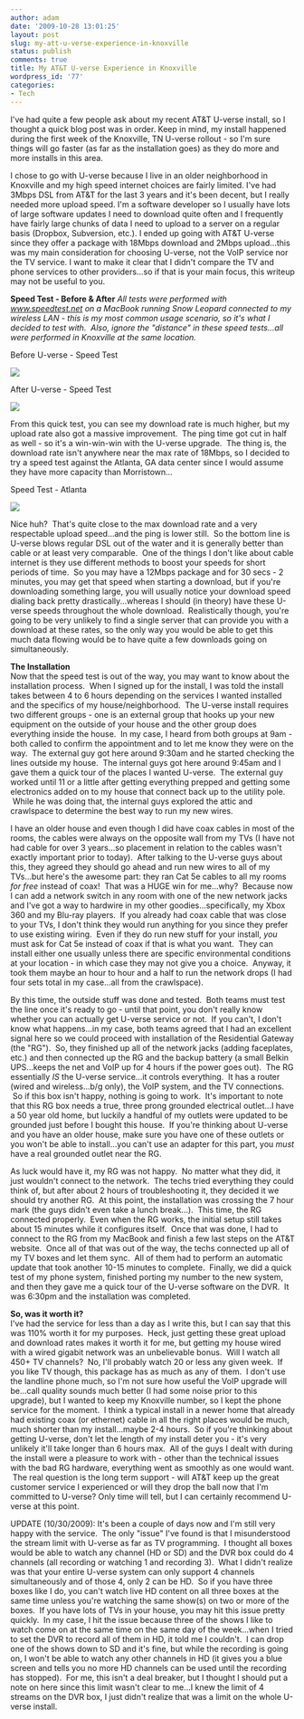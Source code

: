 ```yaml
---
author: adam
date: '2009-10-28 13:01:25'
layout: post
slug: my-att-u-verse-experience-in-knoxville
status: publish
comments: true
title: My AT&T U-verse Experience in Knoxville
wordpress_id: '77'
categories:
- Tech
---
```


I've had quite a few people ask about my recent AT&T U-verse install, so I
thought a quick blog post was in order. Keep in mind, my install happened
during the first week of the Knoxville, TN U-verse rollout - so I'm sure
things will go faster (as far as the installation goes) as they do more and
more installs in this area.

I chose to go with U-verse because I live in an older neighborhood in
Knoxville and my high speed internet choices are fairly limited. I've had
3Mbps DSL from AT&T for the last 3 years and it's been decent, but I really
needed more upload speed. I'm a software developer so I usually have lots of
large software updates I need to download quite often and I frequently have
fairly large chunks of data I need to upload to a server on a regular basis
(Dropbox, Subversion, etc.). I ended up going with AT&T U-verse since they
offer a package with 18Mbps download and 2Mbps upload...this was my main
consideration for choosing U-verse, not the VoIP service nor the TV service. I
want to make it clear that I didn't compare the TV and phone services to other
providers...so if that is your main focus, this writeup may not be useful to
you.

**Speed Test - Before & After** _All tests were performed with www.speedtest.net on a MacBook running Snow Leopard connected to my wireless LAN - this is my most common usage scenario, so it's what I decided to test with.  Also, ignore the "distance" in these speed tests...all were performed in Knoxville at the same location._  

Before U-verse - Speed Test

[![](http://share.adambyram.com/2009-10-28-my-att-u-verse-experience-in-knoxville/SpeedTest-DSL.png)](http://share.adambyram.com/2009-10-28-my-att-u-verse-experience-in-knoxville/SpeedTest-DSL.png)

After U-verse - Speed Test

[![](http://share.adambyram.com/2009-10-28-my-att-u-verse-experience-in-knoxville/SpeedTest-Uverse.png)](http://share.adambyram.com/2009-10-28-my-att-u-verse-experience-in-knoxville/SpeedTest-Uverse.png)

From this quick test, you can see my download rate is much higher, but my
upload rate also got a massive improvement.  The ping time got cut in half as
well - so it's a win-win-win with the U-verse upgrade.  The thing is, the
download rate isn't anywhere near the max rate of 18Mbps, so I decided to try
a speed test against the Atlanta, GA data center since I would assume they
have more capacity than Morristown...

Speed Test - Atlanta

[![](http://share.adambyram.com/2009-10-28-my-att-u-verse-experience-in-knoxville/SpeedTest-Uverse2.png)](http://share.adambyram.com/2009-10-28-my-att-u-verse-experience-in-knoxville/SpeedTest-Uverse2.png)

Nice huh?  That's quite close to the max download rate and a very respectable
upload speed...and the ping is lower still.  So the bottom line is U-verse
blows regular DSL out of the water and it is generally better than cable or at
least very comparable.  One of the things I don't like about cable internet is
they use different methods to boost your speeds for short periods of time.  So
you may have a 12Mbps package and for 30 secs - 2 minutes, you may get that
speed when starting a download, but if you're downloading something large, you
will usually notice your download speed dialing back pretty
drastically...whereas I should (in theory) have these U-verse speeds
throughout the whole download.  Realistically though, you're going to be very
unlikely to find a single server that can provide you with a download at these
rates, so the only way you would be able to get this much data flowing would
be to have quite a few downloads going on simultaneously.

**The Installation**  
Now that the speed test is out of the way, you may want to know about the
installation process.  When I signed up for the install, I was told the
install takes between 4 to 6 hours depending on the services I wanted
installed and the specifics of my house/neighborhood.  The U-verse install
requires two different groups - one is an external group that hooks up your
new equipment on the outside of your house and the other group does everything
inside the house.  In my case, I heard from both groups at 9am - both called
to confirm the appointment and to let me know they were on the way.  The
external guy got here around 9:30am and he started checking the lines outside
my house.  The internal guys got here around 9:45am and I gave them a quick
tour of the places I wanted U-verse.  The external guy worked until 11 or a
little after getting everything prepped and getting some electronics added on
to my house that connect back up to the utility pole.  While he was doing
that, the internal guys explored the attic and crawlspace to determine the
best way to run my new wires.

I have an older house and even though I did have coax cables in most of the
rooms, the cables were always on the opposite wall from my TVs (I have not had
cable for over 3 years...so placement in relation to the cables wasn't exactly
important prior to today).  After talking to the U-verse guys about this, they
agreed they should go ahead and run new wires to all of my TVs...but here's
the awesome part: they ran Cat 5e cables to all my rooms *for free* instead of
coax!  That was a HUGE win for me...why?  Because now I can add a network
switch in any room with one of the new network jacks and I've got a way to
hardwire in my other goodies...specifically, my Xbox 360 and my Blu-ray
players.  If you already had coax cable that was close to your TVs, I don't
think they would run anything for you since they prefer to use existing
wiring.  Even if they do run new stuff for your install, *you* must ask for
Cat 5e instead of coax if that is what you want.  They can install either one
usually unless there are specific environmental conditions at your location -
in which case they may not give you a choice.  Anyway, it took them maybe an
hour to hour and a half to run the network drops (I had four sets total in my
case...all from the crawlspace).

By this time, the outside stuff was done and tested.  Both teams must test the
line once it's ready to go - until that point, you don't really know whether
you can actually get U-verse service or not.  If you can't, I don't know what
happens...in my case, both teams agreed that I had an excellent signal here so
we could proceed with installation of the Residential Gateway (the "RG").  So,
they finished up all of the network jacks (adding faceplates, etc.) and then
connected up the RG and the backup battery (a small Belkin UPS...keeps the net
and VoIP up for 4 hours if the power goes out).  The RG essentially *IS* the
U-verse service...it controls everything.  It has a router (wired and
wireless...b/g only), the VoIP system, and the TV connections.  So if this box
isn't happy, nothing is going to work.  It's important to note that this RG
box needs a true, three prong grounded electrical outlet...I have a 50 year
old home, but luckily a handful of my outlets were updated to be grounded just
before I bought this house.  If you're thinking about U-verse and you have an
older house, make sure you have one of these outlets or you won't be able to
install...you can't use an adapter for this part, you *must* have a real
grounded outlet near the RG.

As luck would have it, my RG was not happy.  No matter what they did, it just
wouldn't connect to the network.  The techs tried everything they could think
of, but after about 2 hours of troubleshooting it, they decided it we should
try another RG.  At this point, the installation was crossing the 7 hour mark
(the guys didn't even take a lunch break...).  This time, the RG connected
properly.  Even when the RG works, the initial setup still takes about 15
minutes while it configures itself.  Once that was done, I had to connect to
the RG from my MacBook and finish a few last steps on the AT&T website.  Once
all of that was out of the way, the techs connected up all of my TV boxes and
let them sync.  All of them had to perform an automatic update that took
another 10-15 minutes to complete.  Finally, we did a quick test of my phone
system, finished porting my number to the new system, and then they gave me a
quick tour of the U-verse software on the DVR.  It was 6:30pm and the
installation was completed.

**So, was it worth it?**  
I've had the service for less than a day as I write this, but I can say that
this was 110% worth it for my purposes.  Heck, just getting these great upload
and download rates makes it worth it for me, but getting my house wired with a
wired gigabit network was an unbelievable bonus.  Will I watch all 450+ TV
channels?  No, I'll probably watch 20 or less any given week.  If you like TV
though, this package has as much as any of them.  I don't use the landline
phone much, so I'm not sure how useful the VoIP upgrade will be...call quality
sounds much better (I had some noise prior to this upgrade), but I wanted to
keep my Knoxville number, so I kept the phone service for the moment.  I think
a typical install in a newer home that already had existing coax (or ethernet)
cable in all the right places would be much, much shorter than my
install...maybe 2-4 hours.  So if you're thinking about getting U-verse, don't
let the length of my install deter you - it's very unlikely it'll take longer
than 6 hours max.  All of the guys I dealt with during the install were a
pleasure to work with - other than the technical issues with the bad RG
hardware, everything went as smoothly as one would want.  The real question is
the long term support - will AT&T keep up the great customer service I
experienced or will they drop the ball now that I'm committed to U-verse?
Only time will tell, but I can certainly recommend U-verse at this point.

UPDATE (10/30/2009): It's been a couple of days now and I'm still very happy
with the service.  The only "issue" I've found is that I misunderstood the
stream limit with U-verse as far as TV programming.  I thought all boxes would
be able to watch any channel (HD or SD) and the DVR box could do 4 channels
(all recording or watching 1 and recording 3).  What I didn't realize was that
your entire U-verse system can only support 4 channels simultaneously and of
those 4, only 2 can be HD.  So if you have three boxes like I do, you can't
watch live HD content on all three boxes at the same time unless you're
watching the same show(s) on two or more of the boxes.  If you have lots of
TVs in your house, you may hit this issue pretty quickly.  In my case, I hit
the issue because three of the shows I like to watch come on at the same time
on the same day of the week...when I tried to set the DVR to record all of
them in HD, it told me I couldn't.  I can drop one of the shows down to SD and
it's fine, but while the recording is going on, I won't be able to watch any
other channels in HD (it gives you a blue screen and tells you no more HD
channels can be used until the recording has stopped).  For me, this isn't a
deal breaker, but I thought I should put a note on here since this limit
wasn't clear to me...I knew the limit of 4 streams on the DVR box, I just
didn't realize that was a limit on the whole U-verse install.

